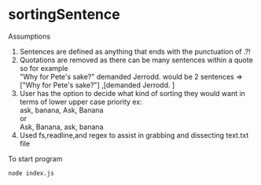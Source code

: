 # sortingSentence
Assumptions
1) Sentences are defined as anything that ends with the punctuation of .?!
2) Quotations are removed as there can be many sentences within a quote
so for example <br />
"Why for Pete's sake?" demanded Jerrodd. would be 2 sentences => ["Why for Pete's sake?"] ,[demanded Jerrodd. ] <br />
3) User has the option to decide what kind of sorting they would want in terms of lower upper case priority
ex: <br />
ask, banana, Ask, Banana <br />
or <br />
Ask, Banana, ask, banana <br />
4) Used fs,readline,and regex to assist in grabbing and dissecting text.txt file

To start program
```
node index.js
```
